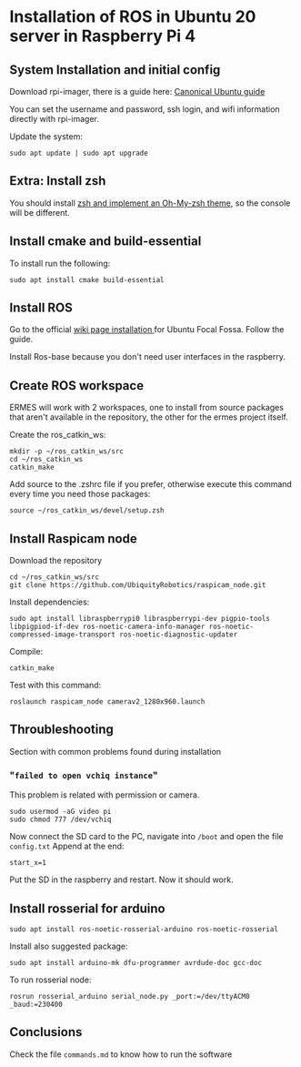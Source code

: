 # Installation of ROS in Ubuntu 20 server in Raspberry Pi 4

## System Installation and initial config
Download rpi-imager, there is a guide here:
[Canonical Ubuntu guide](https://ubuntu.com/tutorials/how-to-install-ubuntu-on-your-raspberry-pi#1-overview)

You can set the username and password, ssh login, and wifi information directly with rpi-imager.

Update the system:

```
sudo apt update | sudo apt upgrade
```
## Extra: Install zsh

You should install [zsh and implement an Oh-My-zsh theme](https://github.com/ohmyzsh/ohmyzsh/wiki), so the console will be different.


## Install cmake and build-essential

To install run the following:

```
sudo apt install cmake build-essential
```

## Install ROS

Go to the official [wiki page installation ](http://wiki.ros.org/noetic/Installation/Ubuntu) for Ubuntu Focal Fossa.
Follow the guide.

Install Ros-base because you don't need user interfaces in the raspberry.

## Create ROS workspace

ERMES will work with 2 workspaces, one to install from source packages that aren't available in the repository, the other for the ermes project itself.

Create the ros_catkin_ws:

```
mkdir -p ~/ros_catkin_ws/src
cd ~/ros_catkin_ws
catkin_make
```

Add source to the .zshrc file if you prefer, otherwise execute this command every time you need those packages:


```
source ~/ros_catkin_ws/devel/setup.zsh
```
## Install Raspicam node

Download the repository
```
cd ~/ros_catkin_ws/src
git clone https://github.com/UbiquityRobotics/raspicam_node.git
```
Install dependencies: 

```
sudo apt install libraspberrypi0 libraspberrypi-dev pigpio-tools libpigpiod-if-dev ros-noetic-camera-info-manager ros-noetic-compressed-image-transport ros-noetic-diagnostic-updater
```

Compile:

```
catkin_make
```

Test with this command:
```
roslaunch raspicam_node camerav2_1280x960.launch
```
## Throubleshooting 

Section with common problems found during installation


###  "`failed to open vchiq instance`"

This problem is related with permission or camera.

```
sudo usermod -aG video pi
sudo chmod 777 /dev/vchiq
```

Now connect the SD card to the PC, navigate into `/boot` and open the file `config.txt`
Append at the end:
```
start_x=1 
```
Put the SD in the raspberry and restart. Now it should work.


## Install rosserial for arduino


```
sudo apt install ros-noetic-rosserial-arduino ros-noetic-rosserial
```
Install also suggested package:

```
sudo apt install arduino-mk dfu-programmer avrdude-doc gcc-doc
```
To run rosserial node:
```
rosrun rosserial_arduino serial_node.py _port:=/dev/ttyACM0 _baud:=230400
```


## Conclusions
Check the file `commands.md` to know how to run the software